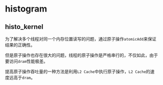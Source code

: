 # histogram

## histo_kernel

为了解决多个线程对同一个内存位置读写的问题，通过原子操作`atomicAdd`来保证结果的正确性。

但是原子操作也存在很大的问题，线程的原子操作是严格串行的，不仅如此，由于要访问`dram`性能极差。

提高原子操作吞吐量的一种方法是利用`L2 Cache`中执行原子操作，`L2 Cache`的速度远高于`dram`。

